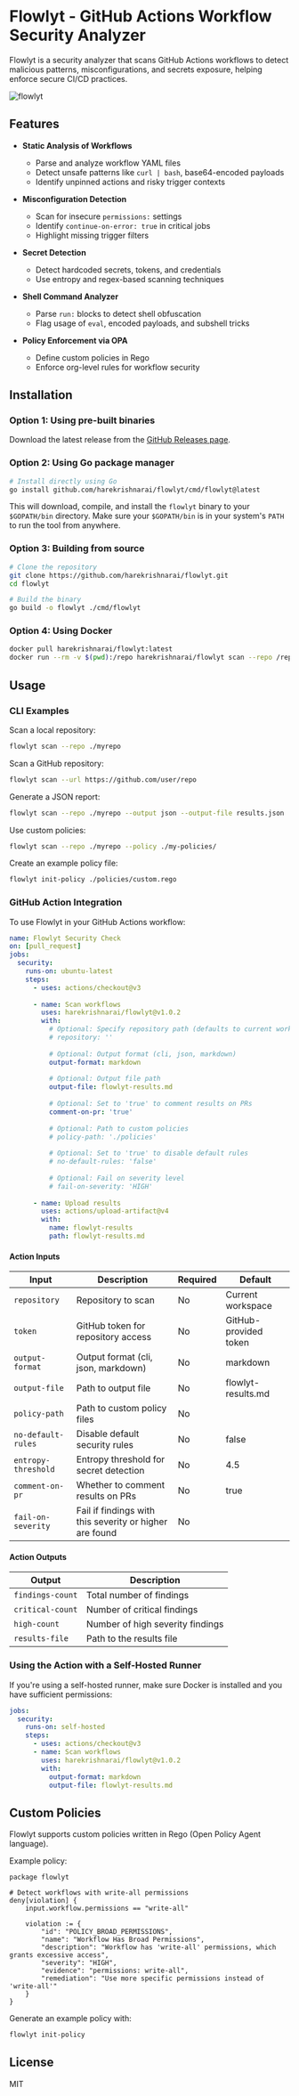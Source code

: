 # Flowlyt - GitHub Actions Workflow Security Analyzer

Flowlyt is a security analyzer that scans GitHub Actions workflows to detect malicious patterns, misconfigurations, and secrets exposure, helping enforce secure CI/CD practices.

![flowlyt](https://github.com/user-attachments/assets/38b4eaac-3a6e-44eb-a1f4-78b9183d5eaf)


## Features

- **Static Analysis of Workflows**
  - Parse and analyze workflow YAML files
  - Detect unsafe patterns like `curl | bash`, base64-encoded payloads
  - Identify unpinned actions and risky trigger contexts

- **Misconfiguration Detection**
  - Scan for insecure `permissions:` settings
  - Identify `continue-on-error: true` in critical jobs
  - Highlight missing trigger filters

- **Secret Detection**
  - Detect hardcoded secrets, tokens, and credentials
  - Use entropy and regex-based scanning techniques

- **Shell Command Analyzer**
  - Parse `run:` blocks to detect shell obfuscation
  - Flag usage of `eval`, encoded payloads, and subshell tricks

- **Policy Enforcement via OPA**
  - Define custom policies in Rego
  - Enforce org-level rules for workflow security

## Installation

### Option 1: Using pre-built binaries

Download the latest release from the [GitHub Releases page](https://github.com/harekrishnarai/flowlyt/releases).

### Option 2: Using Go package manager

```bash
# Install directly using Go
go install github.com/harekrishnarai/flowlyt/cmd/flowlyt@latest
```

This will download, compile, and install the `flowlyt` binary to your `$GOPATH/bin` directory. Make sure your `$GOPATH/bin` is in your system's `PATH` to run the tool from anywhere.

### Option 3: Building from source

```bash
# Clone the repository
git clone https://github.com/harekrishnarai/flowlyt.git
cd flowlyt

# Build the binary
go build -o flowlyt ./cmd/flowlyt
```

### Option 4: Using Docker

```bash
docker pull harekrishnarai/flowlyt:latest
docker run --rm -v $(pwd):/repo harekrishnarai/flowlyt scan --repo /repo
```

## Usage

### CLI Examples

Scan a local repository:
```bash
flowlyt scan --repo ./myrepo
```

Scan a GitHub repository:
```bash
flowlyt scan --url https://github.com/user/repo
```

Generate a JSON report:
```bash
flowlyt scan --repo ./myrepo --output json --output-file results.json
```

Use custom policies:
```bash
flowlyt scan --repo ./myrepo --policy ./my-policies/
```

Create an example policy file:
```bash
flowlyt init-policy ./policies/custom.rego
```

### GitHub Action Integration

To use Flowlyt in your GitHub Actions workflow:

```yaml
name: Flowlyt Security Check
on: [pull_request]
jobs:
  security:
    runs-on: ubuntu-latest
    steps:
      - uses: actions/checkout@v3
      
      - name: Scan workflows
        uses: harekrishnarai/flowlyt@v1.0.2
        with:
          # Optional: Specify repository path (defaults to current workspace)
          # repository: ''
          
          # Optional: Output format (cli, json, markdown)
          output-format: markdown
          
          # Optional: Output file path
          output-file: flowlyt-results.md
          
          # Optional: Set to 'true' to comment results on PRs
          comment-on-pr: 'true'
          
          # Optional: Path to custom policies
          # policy-path: './policies'
          
          # Optional: Set to 'true' to disable default rules
          # no-default-rules: 'false'
          
          # Optional: Fail on severity level
          # fail-on-severity: 'HIGH'
      
      - name: Upload results
        uses: actions/upload-artifact@v4
        with:
          name: flowlyt-results
          path: flowlyt-results.md
```

#### Action Inputs

| Input | Description | Required | Default |
|-------|-------------|----------|---------|
| `repository` | Repository to scan | No | Current workspace |
| `token` | GitHub token for repository access | No | GitHub-provided token |
| `output-format` | Output format (cli, json, markdown) | No | markdown |
| `output-file` | Path to output file | No | flowlyt-results.md |
| `policy-path` | Path to custom policy files | No | |
| `no-default-rules` | Disable default security rules | No | false |
| `entropy-threshold` | Entropy threshold for secret detection | No | 4.5 |
| `comment-on-pr` | Whether to comment results on PRs | No | true |
| `fail-on-severity` | Fail if findings with this severity or higher are found | No | |

#### Action Outputs

| Output | Description |
|--------|-------------|
| `findings-count` | Total number of findings |
| `critical-count` | Number of critical findings |
| `high-count` | Number of high severity findings |
| `results-file` | Path to the results file |

### Using the Action with a Self-Hosted Runner

If you're using a self-hosted runner, make sure Docker is installed and you have sufficient permissions:

```yaml
jobs:
  security:
    runs-on: self-hosted
    steps:
      - uses: actions/checkout@v3
      - name: Scan workflows
        uses: harekrishnarai/flowlyt@v1.0.2
        with:
          output-format: markdown
          output-file: flowlyt-results.md
```

## Custom Policies

Flowlyt supports custom policies written in Rego (Open Policy Agent language). 

Example policy:

```rego
package flowlyt

# Detect workflows with write-all permissions
deny[violation] {
    input.workflow.permissions == "write-all"
    
    violation := {
        "id": "POLICY_BROAD_PERMISSIONS",
        "name": "Workflow Has Broad Permissions",
        "description": "Workflow has 'write-all' permissions, which grants excessive access",
        "severity": "HIGH",
        "evidence": "permissions: write-all",
        "remediation": "Use more specific permissions instead of 'write-all'"
    }
}
```

Generate an example policy with:

```bash
flowlyt init-policy
```

## License

MIT
